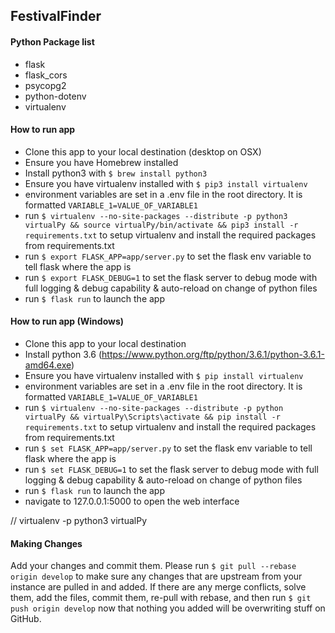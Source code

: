 ## FestivalFinder

#### Python Package list
* flask  
* flask_cors  
* psycopg2  
* python-dotenv
* virtualenv

#### How to run app
* Clone this app to your local destination (desktop on OSX)
* Ensure you have Homebrew installed
* Install python3 with `$ brew install python3`
* Ensure you have virtualenv installed with `$ pip3 install virtualenv`
* environment variables are set in a .env file in the root directory. It is formatted `VARIABLE_1=VALUE_OF_VARIABLE1`  
* run `$ virtualenv --no-site-packages --distribute -p python3 virtualPy && source virtualPy/bin/activate && pip3 install -r requirements.txt` to setup virtualenv and install the required packages from requirements.txt
* run `$ export FLASK_APP=app/server.py` to set the flask env variable to tell flask where the app is
* run `$ export FLASK_DEBUG=1` to set the flask server to debug mode with full logging & debug capability & auto-reload on change of python files
* run `$ flask run` to launch the app

#### How to run app (Windows)
* Clone this app to your local destination
* Install python 3.6 (https://www.python.org/ftp/python/3.6.1/python-3.6.1-amd64.exe)
* Ensure you have virtualenv installed with `$ pip install virtualenv`
* environment variables are set in a .env file in the root directory. It is formatted `VARIABLE_1=VALUE_OF_VARIABLE1`  
* run `$ virtualenv --no-site-packages --distribute -p python virtualPy && virtualPy\Scripts\activate && pip install -r requirements.txt` to setup virtualenv and install the required packages from requirements.txt
* run `$ set FLASK_APP=app/server.py` to set the flask env variable to tell flask where the app is
* run `$ set FLASK_DEBUG=1` to set the flask server to debug mode with full logging & debug capability & auto-reload on change of python files
* run `$ flask run` to launch the app
* navigate to 127.0.0.1:5000 to open the web interface

// virtualenv -p python3 virtualPy

#### Making Changes
Add your changes and commit them. Please run `$ git pull --rebase origin develop` to make sure any changes that are upstream from your instance are pulled in and added. If there are any merge conflicts, solve them, add the files, commit them, re-pull with rebase, and then run `$ git push origin develop` now that nothing you added will be overwriting stuff on GitHub. 
